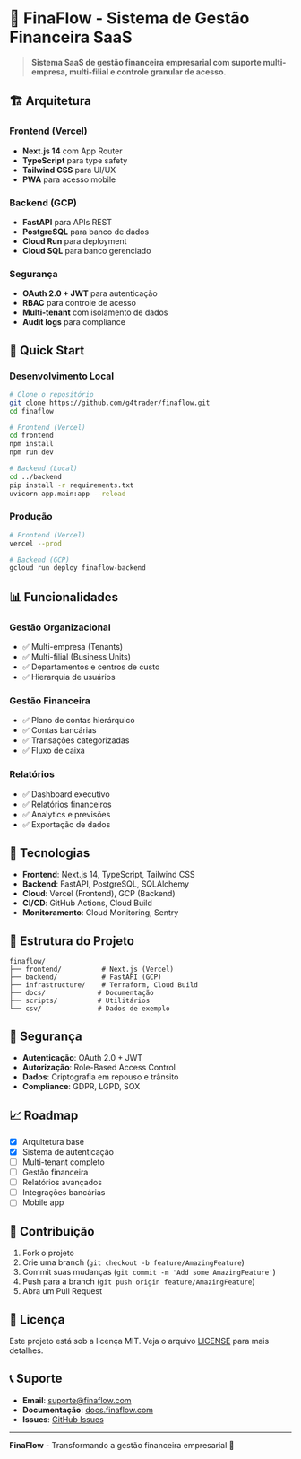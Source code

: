 # 🚀 FinaFlow - Sistema de Gestão Financeira SaaS

> **Sistema SaaS de gestão financeira empresarial com suporte multi-empresa, multi-filial e controle granular de acesso.**

## 🏗️ Arquitetura

### **Frontend (Vercel)**
- **Next.js 14** com App Router
- **TypeScript** para type safety
- **Tailwind CSS** para UI/UX
- **PWA** para acesso mobile

### **Backend (GCP)**
- **FastAPI** para APIs REST
- **PostgreSQL** para banco de dados
- **Cloud Run** para deployment
- **Cloud SQL** para banco gerenciado

### **Segurança**
- **OAuth 2.0 + JWT** para autenticação
- **RBAC** para controle de acesso
- **Multi-tenant** com isolamento de dados
- **Audit logs** para compliance

## 🚀 Quick Start

### **Desenvolvimento Local**

```bash
# Clone o repositório
git clone https://github.com/g4trader/finaflow.git
cd finaflow

# Frontend (Vercel)
cd frontend
npm install
npm run dev

# Backend (Local)
cd ../backend
pip install -r requirements.txt
uvicorn app.main:app --reload
```

### **Produção**

```bash
# Frontend (Vercel)
vercel --prod

# Backend (GCP)
gcloud run deploy finaflow-backend
```

## 📊 Funcionalidades

### **Gestão Organizacional**
- ✅ Multi-empresa (Tenants)
- ✅ Multi-filial (Business Units)
- ✅ Departamentos e centros de custo
- ✅ Hierarquia de usuários

### **Gestão Financeira**
- ✅ Plano de contas hierárquico
- ✅ Contas bancárias
- ✅ Transações categorizadas
- ✅ Fluxo de caixa

### **Relatórios**
- ✅ Dashboard executivo
- ✅ Relatórios financeiros
- ✅ Analytics e previsões
- ✅ Exportação de dados

## 🔧 Tecnologias

- **Frontend**: Next.js 14, TypeScript, Tailwind CSS
- **Backend**: FastAPI, PostgreSQL, SQLAlchemy
- **Cloud**: Vercel (Frontend), GCP (Backend)
- **CI/CD**: GitHub Actions, Cloud Build
- **Monitoramento**: Cloud Monitoring, Sentry

## 📁 Estrutura do Projeto

```
finaflow/
├── frontend/          # Next.js (Vercel)
├── backend/           # FastAPI (GCP)
├── infrastructure/    # Terraform, Cloud Build
├── docs/             # Documentação
├── scripts/          # Utilitários
└── csv/              # Dados de exemplo
```

## 🔐 Segurança

- **Autenticação**: OAuth 2.0 + JWT
- **Autorização**: Role-Based Access Control
- **Dados**: Criptografia em repouso e trânsito
- **Compliance**: GDPR, LGPD, SOX

## 📈 Roadmap

- [x] Arquitetura base
- [x] Sistema de autenticação
- [ ] Multi-tenant completo
- [ ] Gestão financeira
- [ ] Relatórios avançados
- [ ] Integrações bancárias
- [ ] Mobile app

## 🤝 Contribuição

1. Fork o projeto
2. Crie uma branch (`git checkout -b feature/AmazingFeature`)
3. Commit suas mudanças (`git commit -m 'Add some AmazingFeature'`)
4. Push para a branch (`git push origin feature/AmazingFeature`)
5. Abra um Pull Request

## 📄 Licença

Este projeto está sob a licença MIT. Veja o arquivo [LICENSE](LICENSE) para mais detalhes.

## 📞 Suporte

- **Email**: suporte@finaflow.com
- **Documentação**: [docs.finaflow.com](https://docs.finaflow.com)
- **Issues**: [GitHub Issues](https://github.com/g4trader/finaflow/issues)

---

**FinaFlow** - Transformando a gestão financeira empresarial 🚀
